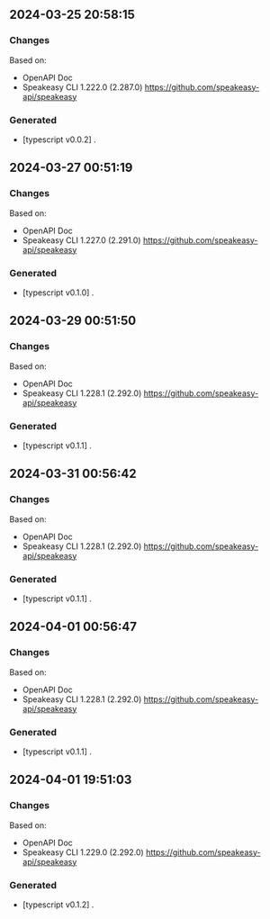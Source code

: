 

## 2024-03-25 20:58:15
### Changes
Based on:
- OpenAPI Doc  
- Speakeasy CLI 1.222.0 (2.287.0) https://github.com/speakeasy-api/speakeasy
### Generated
- [typescript v0.0.2] .

## 2024-03-27 00:51:19
### Changes
Based on:
- OpenAPI Doc  
- Speakeasy CLI 1.227.0 (2.291.0) https://github.com/speakeasy-api/speakeasy
### Generated
- [typescript v0.1.0] .

## 2024-03-29 00:51:50
### Changes
Based on:
- OpenAPI Doc  
- Speakeasy CLI 1.228.1 (2.292.0) https://github.com/speakeasy-api/speakeasy
### Generated
- [typescript v0.1.1] .

## 2024-03-31 00:56:42
### Changes
Based on:
- OpenAPI Doc  
- Speakeasy CLI 1.228.1 (2.292.0) https://github.com/speakeasy-api/speakeasy
### Generated
- [typescript v0.1.1] .

## 2024-04-01 00:56:47
### Changes
Based on:
- OpenAPI Doc  
- Speakeasy CLI 1.228.1 (2.292.0) https://github.com/speakeasy-api/speakeasy
### Generated
- [typescript v0.1.1] .

## 2024-04-01 19:51:03
### Changes
Based on:
- OpenAPI Doc  
- Speakeasy CLI 1.229.0 (2.292.0) https://github.com/speakeasy-api/speakeasy
### Generated
- [typescript v0.1.2] .